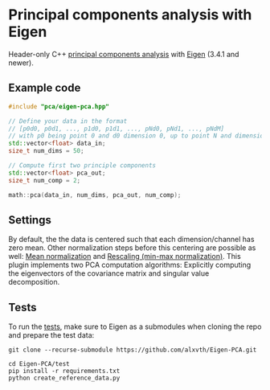 # Principal components analysis with Eigen

Header-only C++ [principal components analysis](https://en.wikipedia.org/wiki/Principal_component_analysis) with [Eigen](https://gitlab.com/libeigen/eigen) (3.4.1 and newer).


## Example code

```cpp
#include "pca/eigen-pca.hpp"

// Define your data in the format
// [p0d0, p0d1, ..., p1d0, p1d1, ..., pNd0, pNd1, ..., pNdM]
// with p0 being point 0 and d0 dimension 0, up to point N and dimension M
std::vector<float> data_in;
size_t num_dims = 50;

// Compute first two principle components
std::vector<float> pca_out;
size_t num_comp = 2;

math::pca(data_in, num_dims, pca_out, num_comp);
```

## Settings
By default, the the data is centered such that each dimension/channel has zero mean.
Other normalization steps before this centering are possible as well: [Mean normalization](https://en.wikipedia.org/wiki/Feature_scaling#Mean_normalization) and [Rescaling (min-max normalization)](https://en.wikipedia.org/wiki/Feature_scaling#Rescaling_(min-max_normalization)).
This plugin implements two PCA computation algorithms: Explicitly computing the eigenvectors of the covariance matrix and singular value decomposition.

## Tests
To run the [tests](test/README.md), make sure to Eigen as a submodules when cloning the repo and prepare the test data:
```
git clone --recurse-submodule https://github.com/alxvth/Eigen-PCA.git

cd Eigen-PCA/test
pip install -r requirements.txt
python create_reference_data.py
```
